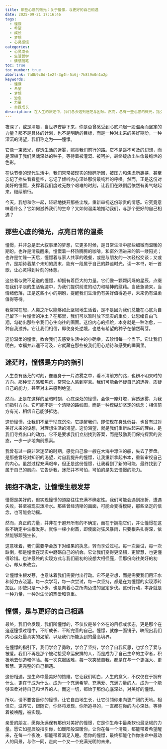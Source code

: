```yaml
---
title: 那些心底的微光：关于憧憬，与更好的自己相遇
date: 2025-09-21 17:16:46
tags:
  - 憧憬
  - 希望
  - 成长
  - 梦想
  - 心灵感悟
categories:
  - 心灵成长
  - 生活哲学
  - 情感随笔
toc: true
toc_number: true
abbrlink: 7a8b9c0d-1e2f-3g4h-5i6j-7k8l9m0n1o2p
keywords:
  - 憧憬
  - 希望
  - 梦想
  - 治愈
  - 力量
  - 自我成长
description: 在人生的旅途中，我们总会遇到迷茫与困顿。然而，总有一些心底的微光，指引着我们前行，那就是“憧憬”。它不是遥不可及的幻想，而是深植于内心的渴望，是关于美好未来的温柔期盼。这篇文章将带你走进憧憬的世界，感受它如何成为我们生命中不可或缺的力量，如何温柔地推动我们，与更好的自己相遇。
---
```


夜深了，或是清晨，当世界安静下来，你是否曾感受到心底涌起一股温柔而坚定的力量？那不是具体的计划，也不是明确的目标，而是一种对未来的美好期盼，一种深沉的渴望，我们称之为——憧憬。

它像一束微光，穿透生活的迷雾，照亮我们前行的路。它不是遥不可及的幻想，而是深植于我们灵魂深处的种子，等待着被灌溉、被呵护，最终绽放出生命最绚烂的色彩。

在快节奏的现代生活中，我们常常被现实的琐碎所困，被压力和焦虑所裹挟，甚至忘记了抬头看看星空，忘记了倾听内心深处那份最纯粹的呼唤。然而，正是这份对美好的憧憬，支撑着我们度过无数个艰难的时刻，让我们在跌倒后依然有勇气站起来，继续前行。

今天，我想和你一起，轻轻地拨开那些尘埃，重新审视这份珍贵的情感。它究竟意味着什么？它如何滋养我们的生命？又如何温柔地推动我们，与那个更好的自己相遇？

## 那些心底的微光，点亮日常的温柔

憧憬，并非总是宏大叙事里的梦想，它更多时候，是日常生活中那些细微而温暖的期盼。也许是清晨醒来，憧憬着一杯热腾腾的咖啡，和窗外洒进来的第一缕阳光；也许是忙碌一天后，憧憬着与家人共享的晚餐，或是与朋友的一次轻松交谈；又或许，是期待着某个未知的周末，能有一段属于自己的静谧时光，读一本书，听一首歌，让心灵得到片刻的休憩。

这些看似微不足道的憧憬，却拥有着巨大的力量。它们像一颗颗闪烁的星辰，点缀在我们平淡的生活轨迹中，为我们提供前进的动力和精神的慰藉。当疲惫袭来，当情绪低落，正是这些小小的期盼，提醒我们生活仍有美好值得追寻，未来仍有温柔值得等待。

我常常在想，人类之所以能够如此坚韧地生活着，是不是因为我们总能在心底为自己留下一片憧憬的净土？在那里，我们可以暂时放下现实的重负，让思绪自由飞翔，勾勒出那些令我们心生向往的画面。这份内心的描绘，本身就是一种治愈，一种自我滋养。它让我们相信，即使身处逆境，也总有希望的种子在悄然萌芽。

这份温柔的憧憬，教会我们去感受生活中的小确幸，去珍惜每一个当下。它让我们明白，幸福并非遥不可及，它就藏在那些被我们用心期待和感受的瞬间里。

## 迷茫时，憧憬是方向的指引

人生总有迷茫的时刻，像置身于一片浓雾之中，看不清前方的路，也辨不明来时的方向。那种无力感和焦虑，常常让人感到窒息。我们可能会怀疑自己的选择，质疑自己的能力，甚至对未来感到绝望。

然而，正是在这样的至暗时刻，心底深处的憧憬，会像一座灯塔，穿透迷雾，为我们指引方向。它可能不是一个清晰的路线图，而是一种模糊却坚定的信念：相信前方有光，相信自己能够抵达。

这份憧憬，让我们不至于彻底沉沦。它提醒我们，即使现在身处低谷，也曾有过对美好未来的设想，对理想生活的渴望。这份渴望，就是我们重新站起来的理由，是我们寻找出口的动力。它不是要求我们立刻找到答案，而是鼓励我们保持探索的姿态，一步一步地向前摸索。

我曾有过一段非常迷茫的时期，感觉自己像一艘在大海中漂泊的船，失去了罗盘。是那些曾经对知识的渴望，对自我提升的憧憬，让我重新拿起书本，重新审视自己的内心。虽然过程充满艰辛，但正是这份憧憬，让我看到了新的可能，最终找到了属于自己的航向。它告诉我，迷茫并不可怕，可怕的是失去憧憬的能力。

## 拥抱不确定，让憧憬生根发芽

憧憬是美好的，但实现憧憬的道路往往充满不确定性。我们可能会遇到挫折，遭遇失败，甚至被现实泼冷水。那些曾经清晰的画面，可能会变得模糊，那些坚定的信念，也可能会动摇。

然而，真正的力量，并非在于避开所有的不确定，而在于拥抱它们，并让憧憬在这些不确定中生根发芽。就像一棵小树苗，即使面对狂风暴雨，只要根系扎得深，依然能够顽强生长。

这意味着，我们需要学会放下对结果的执念，转而享受过程。每一次尝试，每一次跌倒，都是憧憬在现实中磨砺自己的机会。它让我们变得更坚韧，更智慧，也更懂得珍惜。也许最终的实现方式与我们最初的设想大相径庭，但那份向往美好的初心，却从未改变。

让憧憬生根发芽，也意味着我们需要付出行动。它不是空想，而是需要我们用汗水和努力去浇灌。每一次学习，每一次尝试，每一次坚持，都是在为憧憬的实现添砖加瓦。即使只是一小步，也是向着心之所向迈进的坚定步伐。这份行动，本身就是一种力量，一种对生命的热爱和尊重。

## 憧憬，是与更好的自己相遇

最终，我们会发现，我们所憧憬的，不仅仅是某个外在的目标或状态，更是那个在追逐憧憬过程中，不断成长、不断完善的自己。憧憬，就像一面镜子，映照出我们内心深处最真实的渴望，以及我们所能达到的最高境界。

在憧憬的指引下，我们学会了勇敢，学会了坚持，学会了自我反思，也学会了爱与被爱。我们不再是那个被动接受命运安排的人，而是成为了自己生命的主宰者，积极地去创造和体验。每一次克服困难，每一次突破自我，都是在与一个更强大、更智慧、更完整的自己相遇。

这份相遇，是生命中最美好的馈赠。它让我们明白，人生的意义，不仅仅在于拥有什么，更在于成为什么。成为一个充满希望、充满爱、充满力量的人，成为一个能够温柔对待自己和世界的人。而这一切，都始于那份心底深处，对美好的憧憬。

所以，请不要吝啬你的憧憬。让它自由地生长，让它引领你走向更广阔的天地。相信它，滋养它，跟随它，你终将发现，你所追寻的，一直都在你的内心深处，等待着被唤醒，被实现。

亲爱的朋友，愿你永远保有那份对美好的憧憬，它是你生命中最柔软也最坚韧的力量。愿它如星辰般指引你，如暖阳般温暖你，让你在每一个清晨，都能带着希望醒来，在每一个夜晚，都能带着满足入睡。愿你的憧憬，最终都能化作你生命中最动人的风景，与你一同，走向一个又一个充满光明的未来。